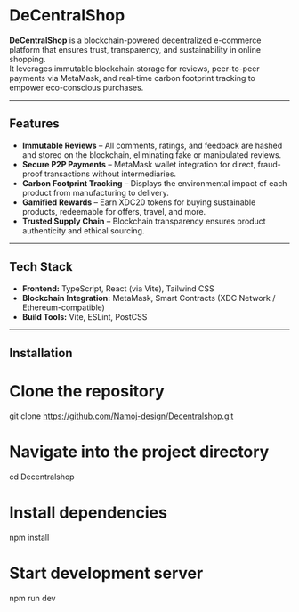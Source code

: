# DeCentralShop

**DeCentralShop** is a blockchain-powered decentralized e-commerce platform that ensures trust, transparency, and sustainability in online shopping.  
It leverages immutable blockchain storage for reviews, peer-to-peer payments via MetaMask, and real-time carbon footprint tracking to empower eco-conscious purchases.

----------------------------------------------------------------------------------------------------------------------------------------------------------------------
##  Features

- **Immutable Reviews** – All comments, ratings, and feedback are hashed and stored on the blockchain, eliminating fake or manipulated reviews.  
- **Secure P2P Payments** – MetaMask wallet integration for direct, fraud-proof transactions without intermediaries.  
- **Carbon Footprint Tracking** – Displays the environmental impact of each product from manufacturing to delivery.  
- **Gamified Rewards** – Earn XDC20 tokens for buying sustainable products, redeemable for offers, travel, and more.  
- **Trusted Supply Chain** – Blockchain transparency ensures product authenticity and ethical sourcing.

---------------------------------------------------------------------------------------------------------------------------------------------------------------------- 

##  Tech Stack

- **Frontend:** TypeScript, React (via Vite), Tailwind CSS  
- **Blockchain Integration:** MetaMask, Smart Contracts (XDC Network / Ethereum-compatible)  
- **Build Tools:** Vite, ESLint, PostCSS

---------------------------------------------------------------------------------------------------------------------------------------------------------------------- 

##  Installation


# Clone the repository
git clone https://github.com/Namoj-design/Decentralshop.git

# Navigate into the project directory
cd Decentralshop

# Install dependencies
npm install

# Start development server
npm run dev
